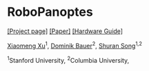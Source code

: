# RoboPanoptes
[[Project page]](https://robopanoptes.github.io)
[[Paper]](https://arxiv.org/abs/2501.05420)
[[Hardware Guide]](https://docs.google.com/document/d/1U1PXqNg9yF4Uvd74MMpcInC5d0Mlj-Ny0KU5RxoYfP4/edit?usp=sharing)

[Xiaomeng Xu](https://xxm19.github.io/)<sup>1</sup>,
[Dominik Bauer](https://dornik.github.io/)<sup>2</sup>,
[Shuran Song](https://www.cs.columbia.edu/~shurans/)<sup>1,2</sup>

<sup>1</sup>Stanford University,
<sup>2</sup>Columbia University,

